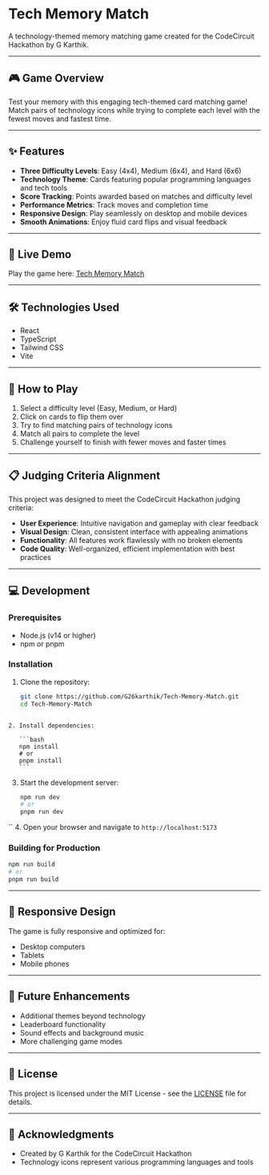 # Tech Memory Match

A technology-themed memory matching game created for the CodeCircuit Hackathon by G Karthik.

---

## 🎮 Game Overview

Test your memory with this engaging tech-themed card matching game! Match pairs of technology icons while trying to complete each level with the fewest moves and fastest time.

---

## ✨ Features

- **Three Difficulty Levels**: Easy (4x4), Medium (6x4), and Hard (6x6)
- **Technology Theme**: Cards featuring popular programming languages and tech tools
- **Score Tracking**: Points awarded based on matches and difficulty level
- **Performance Metrics**: Track moves and completion time
- **Responsive Design**: Play seamlessly on desktop and mobile devices
- **Smooth Animations**: Enjoy fluid card flips and visual feedback

---

## 🚀 Live Demo

Play the game here: [Tech Memory Match](https://g26karthik.github.io/Tech-Memory-Match/)

---

## 🛠️ Technologies Used

- React  
- TypeScript  
- Tailwind CSS  
- Vite

---

## 🎯 How to Play

1. Select a difficulty level (Easy, Medium, or Hard)  
2. Click on cards to flip them over  
3. Try to find matching pairs of technology icons  
4. Match all pairs to complete the level  
5. Challenge yourself to finish with fewer moves and faster times

---

## 📋 Judging Criteria Alignment

This project was designed to meet the CodeCircuit Hackathon judging criteria:

- **User Experience**: Intuitive navigation and gameplay with clear feedback  
- **Visual Design**: Clean, consistent interface with appealing animations  
- **Functionality**: All features work flawlessly with no broken elements  
- **Code Quality**: Well-organized, efficient implementation with best practices

---

## 💻 Development

### Prerequisites

- Node.js (v14 or higher)  
- npm or pnpm

### Installation

1. Clone the repository:
   ```bash
   git clone https://github.com/G26karthik/Tech-Memory-Match.git
   cd Tech-Memory-Match
````

2. Install dependencies:

   ```bash
   npm install
   # or
   pnpm install
   ```
````

3. Start the development server:

   ```bash
   npm run dev
   # or
   pnpm run dev
   ```

``
4. Open your browser and navigate to `http://localhost:5173`

   

### Building for Production

```bash
npm run build
# or
pnpm run build
```

---

## 📱 Responsive Design

The game is fully responsive and optimized for:

* Desktop computers
* Tablets
* Mobile phones

---

## 🧠 Future Enhancements

* Additional themes beyond technology
* Leaderboard functionality
* Sound effects and background music
* More challenging game modes

---

## 📄 License

This project is licensed under the MIT License - see the [LICENSE](LICENSE) file for details.

---

## 🙏 Acknowledgments

* Created by G Karthik for the CodeCircuit Hackathon
* Technology icons represent various programming languages and tools

```

